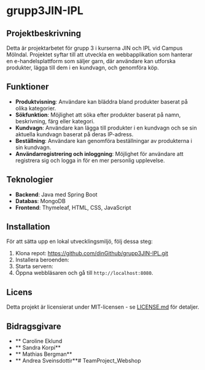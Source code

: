 # grupp3JIN-IPL

## Projektbeskrivning
Detta är projektarbetet för grupp 3 i kurserna JIN och IPL vid Campus Mölndal. Projektet syftar till att utveckla en webbapplikation som hanterar en e-handelsplattform som säljer garn, där användare kan utforska produkter, lägga till dem i en kundvagn, och genomföra köp.

## Funktioner
- **Produktvisning**: Användare kan bläddra bland produkter baserat på olika kategorier.
- **Sökfunktion**: Möjlighet att söka efter produkter baserat på namn, beskrivning, färg eller kategori.
- **Kundvagn**: Användare kan lägga till produkter i en kundvagn och se sin aktuella kundvagn baserat på deras IP-adress.
- **Beställning**: Användare kan genomföra beställningar av produkterna i sin kundvagn.
- **Användarregistrering och inloggning**: Möjlighet för användare att registrera sig och logga in för en mer personlig upplevelse.

## Teknologier
- **Backend**: Java med Spring Boot
- **Databas**: MongoDB
- **Frontend**: Thymeleaf, HTML, CSS, JavaScript

## Installation
För att sätta upp en lokal utvecklingsmiljö, följ dessa steg:

1. Klona repot: https://github.com/dinGithub/grupp3JIN-IPL.git
2. Installera beroenden:
3. Starta servern:
4. Öppna webbläsaren och gå till `http://localhost:8080`.

## Licens
Detta projekt är licensierat under MIT-licensen - se [LICENSE.md](LICENSE.md) för detaljer.

## Bidragsgivare
- ** Caroline Eklund
- ** Sandra Korpi**
- ** Mathias Bergman**
- ** Andrea Sveinsdottir**# TeamProject_Webshop
